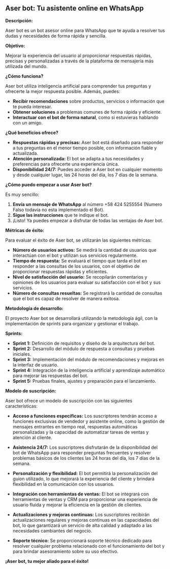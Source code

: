 ## Aser bot: Tu asistente online en WhatsApp

**Descripción:**

Aser bot es un bot asesor online para WhatsApp que te ayuda a resolver tus dudas y necesidades de forma rápida y sencilla. 

**Objetivo:**

Mejorar la experiencia del usuario al proporcionar respuestas rápidas, precisas y personalizadas a través de la plataforma de mensajería más utilizada del mundo.

**¿Cómo funciona?**

Aser bot utiliza inteligencia artificial para comprender tus preguntas y ofrecerte la mejor respuesta posible. Además, puedes:

* **Recibir recomendaciones** sobre productos, servicios o información que te pueda interesar.
* **Obtener soluciones** a problemas comunes de forma rápida y eficiente.
* **Interactuar con el bot de forma natural**, como si estuvieras hablando con un amigo.

**¿Qué beneficios ofrece?**

* **Respuestas rápidas y precisas:** Aser bot está diseñado para responder a tus preguntas en el menor tiempo posible, con información fiable y actualizada.
* **Atención personalizada:** El bot se adapta a tus necesidades y preferencias para ofrecerte una experiencia única.
* **Disponibilidad 24/7:** Puedes acceder a Aser bot en cualquier momento y desde cualquier lugar, las 24 horas del día, los 7 días de la semana.

**¿Cómo puedo empezar a usar Aser bot?**

Es muy sencillo:

1. **Envía un mensaje de WhatsApp** al número +58 424 5255554 (Numero Falso todavia no esta implementado el Bot).
2. **Sigue las instrucciones** que te indique el bot.
3. ¡Listo! Ya puedes empezar a disfrutar de todas las ventajas de Aser bot.

**Métricas de éxito:**

Para evaluar el éxito de Aser bot, se utilizarán las siguientes métricas:

* **Número de usuarios activos:** Se medirá la cantidad de usuarios que interactúan con el bot y utilizan sus servicios regularmente.
* **Tiempo de respuesta:** Se evaluará el tiempo que tarda el bot en responder a las consultas de los usuarios, con el objetivo de proporcionar respuestas rápidas y eficientes.
* **Nivel de satisfacción del usuario:** Se recopilarán comentarios y opiniones de los usuarios para evaluar su satisfacción con el bot y sus servicios.
* **Número de consultas resueltas:** Se registrará la cantidad de consultas que el bot es capaz de resolver de manera exitosa.

**Metodología de desarrollo:**

El proyecto Aser bot se desarrollará utilizando la metodología ágil, con la implementación de sprints para organizar y gestionar el trabajo.

**Sprints:**

* **Sprint 1:** Definición de requisitos y diseño de la arquitectura del bot.
* **Sprint 2:** Desarrollo del módulo de respuesta a consultas y pruebas iniciales.
* **Sprint 3:** Implementación del módulo de recomendaciones y mejoras en la interfaz de usuario.
* **Sprint 4:** Integración de la inteligencia artificial y aprendizaje automático para mejorar las respuestas del bot.
* **Sprint 5:** Pruebas finales, ajustes y preparación para el lanzamiento.

**Modelo de suscripción:**

Aser bot ofrece un modelo de suscripción con las siguientes características:

* **Acceso a funciones específicas:** Los suscriptores tendrán acceso a funciones exclusivas de vendedor y asistente online, como la gestión de mensajes entrantes en tiempo real, respuestas automáticas personalizadas y la capacidad de automatizar tareas de ventas y atención al cliente.

* **Asistencia 24/7:** Los suscriptores disfrutarán de la disponibilidad del bot de WhatsApp para responder preguntas frecuentes y resolver problemas básicos de los clientes las 24 horas del día, los 7 días de la semana.

* **Personalización y flexibilidad:** El bot permitirá la personalización del guion utilizado, lo que mejorará la experiencia del cliente y brindará flexibilidad en la comunicación con los usuarios.

* **Integración con herramientas de ventas:** El bot se integrará con herramientas de ventas y CRM para proporcionar una experiencia de usuario fluida y mejorar la eficiencia en la gestión de clientes.

* **Actualizaciones y mejoras continuas:** Los suscriptores recibirán actualizaciones regulares y mejoras continuas en las capacidades del bot, lo que garantizará un servicio de alta calidad y adaptado a las necesidades cambiantes del negocio.

* **Soporte técnico:** Se proporcionará soporte técnico dedicado para resolver cualquier problema relacionado con el funcionamiento del bot y para brindar asesoramiento sobre su uso efectivo.


**¡Aser bot, tu mejor aliado para el éxito!**
